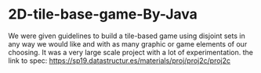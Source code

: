 # 2D-tile-base-game-By-Java
We were given guidelines to build a tile-based game using disjoint sets in any way we would like and with as many graphic or game elements of our choosing. It was a very large scale project with a lot of experimentation. 
the link to spec: https://sp19.datastructur.es/materials/proj/proj2c/proj2c

